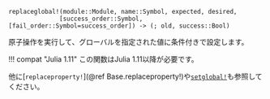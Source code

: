 ```
replaceglobal!(module::Module, name::Symbol, expected, desired,
              [success_order::Symbol, [fail_order::Symbol=success_order]) -> (; old, success::Bool)
```

原子操作を実行して、グローバルを指定された値に条件付きで設定します。

!!! compat "Julia 1.11"
    この関数はJulia 1.11以降が必要です。


他に[`replaceproperty!`](@ref Base.replaceproperty!)や[`setglobal!`](@ref)も参照してください。
